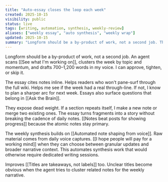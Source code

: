 ```yaml
---
title: "Auto-essay closes the loop each week"
created: 2025-10-15
visibility: public
status: live
tags: [writing, automation, synthesis, weekly-review]
aliases: ["weekly essay", "auto synthesis", "weekly wrap"]
updated: 2025-10-15
summary: "Longform should be a by-product of work, not a second job. The agent scans the ledger, clusters the week by topic and momentum, and drafts 700–1,200 words in my voice."
---
```


Longform should be a by-product of work, not a second job. An agent scans [[See what I'm working on]], clusters the week by topic and momentum, and drafts 700–1,200 words in my voice. I can approve, tighten, or skip it.

The essay cites notes inline. Helps readers who won't pane-surf through the full wiki. Helps me see if the week had a real through-line. If not, I know to plan a sharper arc for next week. Essays also surface questions that belong in [[Ask the Brain]].

They expose dead weight. If a section repeats itself, I make a new note or merge two existing ones. The essay turns fragments into a story without breaking the cadence of daily notes. [[Notes beat posts for showing progress]] because the atomic notes stay primary.

The weekly synthesis builds on [[Automated note shaping from voice]]. Raw material comes from daily voice captures. [[I hope people will pay for a working mind]] when they can choose between granular updates and broader narrative context. This automates synthesis work that would otherwise require dedicated writing sessions.

Improves [[Titles are takeaways, not labels]] too. Unclear titles become obvious when the agent tries to cluster related notes for the weekly narrative.
